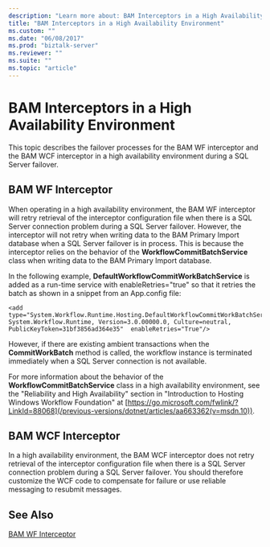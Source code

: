 ```yaml
---
description: "Learn more about: BAM Interceptors in a High Availability Environment"
title: "BAM Interceptors in a High Availability Environment"
ms.custom: ""
ms.date: "06/08/2017"
ms.prod: "biztalk-server"
ms.reviewer: ""
ms.suite: ""
ms.topic: "article"
---
```

# BAM Interceptors in a High Availability Environment
This topic describes the failover processes for the BAM WF interceptor and the BAM WCF interceptor in a high availability environment during a SQL Server failover.

## BAM WF Interceptor
 When operating in a high availability environment, the BAM WF interceptor will retry retrieval of the interceptor configuration file when there is a SQL Server connection problem during a SQL Server failover. However, the interceptor will not retry when writing data to the BAM Primary Import database when a SQL Server failover is in process. This is because the interceptor relies on the behavior of the **WorkflowCommitBatchService** class when writing data to the BAM Primary Import database.

 In the following example, **DefaultWorkflowCommitWorkBatchService** is added as a run-time service with enableRetries="true" so that it retries the batch as shown in a snippet from an App.config file:

```
<add type="System.Workflow.Runtime.Hosting.DefaultWorkflowCommitWorkBatchService, System.Workflow.Runtime, Version=3.0.00000.0, Culture=neutral, PublicKeyToken=31bf3856ad364e35"  enableRetries="True"/>
```

 However, if there are existing ambient transactions when the **CommitWorkBatch** method is called, the workflow instance is terminated immediately when a SQL Server connection is not available.

 For more information about the behavior of the **WorkflowCommitBatchService** class in a high availability environment, see the "Reliability and High Availability" section in "Introduction to Hosting Windows Workflow Foundation" at [https://go.microsoft.com/fwlink/?LinkId=88068](/previous-versions/dotnet/articles/aa663362(v=msdn.10)).

## BAM WCF Interceptor
 In a high availability environment, the BAM WCF interceptor does not retry retrieval of the interceptor configuration file when there is a SQL Server connection problem during a SQL Server failover. You should therefore customize the WCF code to compensate for failure or use reliable messaging to resubmit messages.

## See Also
 [BAM WF Interceptor](../core/bam-wf-interceptor.md)